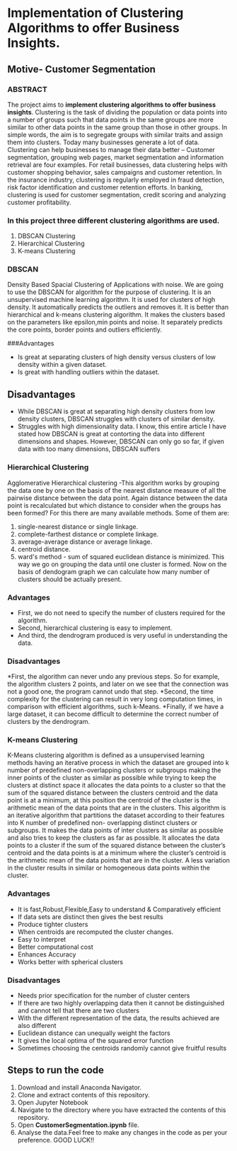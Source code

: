 # Implementation of Clustering Algorithms to offer Business Insights.
## Motive- Customer Segmentation

### ABSTRACT
The project aims to **implement clustering algorithms to offer business insights**.
Clustering is the task of dividing the population or data points into a number of
groups such that data points in the same groups are more similar to other data points
in the same group than those in other groups. In simple words, the aim is to segregate
groups with similar traits and assign them into clusters. Today many businesses
generate a lot of data. Clustering can help businesses to manage their data better –
Customer segmentation, grouping web pages, market segmentation and information
retrieval are four examples. For retail businesses, data clustering helps with customer
shopping behavior, sales campaigns and customer retention. In the insurance
industry, clustering is regularly employed in fraud detection, risk factor
identification and customer retention efforts. In banking, clustering is used for
customer segmentation, credit scoring and analyzing customer profitability.

### In this project three different clustering algorithms are used.
1. DBSCAN Clustering
1. Hierarchical Clustering
1. K-means Clustering

### DBSCAN
Density Based Spacial Clustering of Applications with noise.
We are going to use the DBSCAN for algorithm for the purpose of clustering. 
It is an unsupervised machine learning algorithm.
It is used for clusters of high density. It automatically predicts the outliers and removes it. 
It is better than hierarchical and k-means clustering algorithm. 
It makes the clusters based on the parameters like epsilon,min points and noise.
It separately predicts the core points, border points and outliers efficiently.

###Advantages
* Is great at separating clusters of high density versus clusters of low density within a given dataset.
* Is great with handling outliers within the dataset.

## Disadvantages
* While DBSCAN is great at separating high density clusters from low density clusters, DBSCAN struggles with clusters of similar density.
* Struggles with high dimensionality data. I know, this entire article I have stated how DBSCAN is great at contorting the data into different dimensions and shapes. However, DBSCAN can only go so far, if given data with too many dimensions, DBSCAN suffers

### Hierarchical Clustering
Agglomerative Hierarchical clustering -This algorithm  works by  grouping  the data one by one on the basis of the  nearest distance measure of all the pairwise distance between the data point. Again distance between the data point is recalculated but which distance to consider when the groups has been formed? For this there are many available methods. Some of them are:
1. single-nearest distance or single linkage.
1. complete-farthest distance or complete linkage.
1. average-average distance or average linkage.
1. centroid distance.
1. ward's method - sum of squared euclidean distance is minimized.
This way we go on grouping the data until one cluster is formed. Now on the basis of dendogram graph we can calculate how many number of clusters should be actually present.

### Advantages
* First, we do not need to specify the number of clusters required for the algorithm.
* Second, hierarchical clustering is easy to implement.
* And third, the dendrogram produced is very useful in understanding the data.


### Disadvantages
*First, the algorithm can never undo any previous steps. So for example, the algorithm clusters 2 points, and later on we see that the connection was not a good one, the program cannot undo that step.
*Second, the time complexity for the clustering can result in very long computation times, in comparison with efficient algorithms, such k-Means.
*Finally, if we have a large dataset, it can become difficult to determine the correct number of clusters by the dendrogram.


### K-means Clustering
K-Means clustering algorithm is defined as a unsupervised learning methods having an iterative process
in which the dataset are grouped into k number of predefined non-overlapping clusters or subgroups making
the inner points of the cluster as similar as possible while trying to keep the clusters at distinct space
it allocates the data points to a cluster so that the sum of the squared distance between the clusters centroid
and the data point is at a minimum, at this position the centroid of the cluster is the arithmetic mean 
of the data points that are in the clusters.
This algorithm is an iterative algorithm that partitions the dataset according to their features into K number of predefined non- overlapping distinct clusters or subgroups. 
It makes the data points of inter clusters as similar as possible and also tries to keep the clusters as far as possible. 
It allocates the data points to a cluster if the sum of the squared distance between the cluster’s centroid and the data points is at a minimum where the cluster’s centroid is the arithmetic mean of the data points that are in the cluster.
A less variation in the cluster results in similar or homogeneous data points within the cluster.

### Advantages
* It is fast,Robust,Flexible,Easy to understand & Comparatively efficient
* If data sets are distinct then gives the best results
* Produce tighter clusters
* When centroids are recomputed the cluster changes.
* Easy to interpret
* Better computational cost
* Enhances Accuracy
* Works better with spherical clusters

### Disadvantages
* Needs prior specification for the number of cluster centers
* If there are two highly overlapping data then it cannot be distinguished and cannot tell that there are two clusters
* With the different representation of the data, the results achieved are also different
* Euclidean distance can unequally weight the factors
* It gives the local optima of the squared error function
* Sometimes choosing the centroids randomly cannot give fruitful results

## Steps to run the code
1. Download and install Anaconda Navigator.
1. Clone and extract contents of this repository.
1. Open Jupyter Notebook
1. Navigate to the directory where you have extracted the contents of this repository.
1. Open **CustomerSegmentation.ipynb** file.
1. Analyse the data.Feel free to make any changes in the code as per your preference.
GOOD LUCK!!
